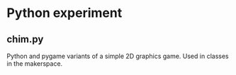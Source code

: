 # Python experiment 
## chim.py

Python and pygame variants of a simple 2D graphics game. 
Used in classes in the makerspace. 
